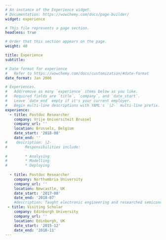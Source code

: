 ```yaml
---
# An instance of the Experience widget.
# Documentation: https://wowchemy.com/docs/page-builder/
widget: experience

# This file represents a page section.
headless: true

# Order that this section appears on the page.
weight: 40

title: Experience
subtitle:

# Date format for experience
#   Refer to https://wowchemy.com/docs/customization/#date-format
date_format: Jan 2006

# Experiences.
#   Add/remove as many `experience` items below as you like.
#   Required fields are `title`, `company`, and `date_start`.
#   Leave `date_end` empty if it's your current employer.
#   Begin multi-line descriptions with YAML's `|2-` multi-line prefix.
experience:
  - title: Postdoc Researcher
    company: Vrije Universiteit Brussel
    company_url: ''
    location: Brussels, Belgium
    date_start: '2018-08'
    date_end: ''
#    description: |2-
#        Responsibilities include:
        
#        * Analysing
#        * Modelling
#        * Deploying
        
  - title: Postdoc Researcher
    company: Northumbria University
    company_url: ''
    location: Newcastle, UK
    date_start: '2017-08'
    date_end: '2018-07'
    #description: Taught electronic engineering and researched semiconductor physics.
 - title: Visiting Scholar
    company: Edinburgh University
    company_url: ''
    location: Edinburgh, UK
    date_start: '2015-12'
    date_end: '2016-11'  
---
```

